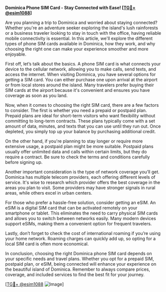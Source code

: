 **Dominica Phone SIM Card - Stay Connected with Ease! [[TG💪+ @esim1088](https://t.me/s/esim1088)]**

Are you planning a trip to Dominica and worried about staying connected? Whether you're an adventure seeker exploring the island's lush rainforests or a business traveler looking to stay in touch with the office, having reliable mobile connectivity is essential. In this article, we'll explore the different types of phone SIM cards available in Dominica, how they work, and why choosing the right one can make your experience smoother and more enjoyable.

First off, let’s talk about the basics. A phone SIM card is what connects your device to the cellular network, allowing you to make calls, send texts, and access the internet. When visiting Dominica, you have several options for getting a SIM card. You can either purchase one upon arrival at the airport or from local stores around the island. Many travelers prefer buying their SIM cards at the airport because it's convenient and ensures you have coverage as soon as you land.

Now, when it comes to choosing the right SIM card, there are a few factors to consider. The first is whether you need a prepaid or postpaid plan. Prepaid plans are ideal for short-term visitors who want flexibility without committing to long-term contracts. These plans typically come with a set amount of data, minutes, and texts that you can use until they run out. Once depleted, you simply top up your balance by purchasing additional credit.

On the other hand, if you're planning to stay longer or require more extensive usage, a postpaid plan might be more suitable. Postpaid plans usually offer unlimited data and calls within certain limits, but they do require a contract. Be sure to check the terms and conditions carefully before signing up.

Another important consideration is the type of network coverage you’ll get. Dominica has multiple telecom providers, each offering different levels of service. It's wise to research which provider offers the best coverage in the areas you plan to visit. Some providers may have stronger signals in rural areas, while others excel in urban centers.

For those who prefer a hassle-free solution, consider getting an eSIM. An eSIM is a digital SIM card that can be activated remotely on your smartphone or tablet. This eliminates the need to carry physical SIM cards and allows you to switch between networks easily. Many modern devices support eSIMs, making them a convenient option for frequent travelers.

Lastly, don’t forget to check the cost of international roaming if you’re using your home network. Roaming charges can quickly add up, so opting for a local SIM card is often more economical.

In conclusion, choosing the right Dominica phone SIM card depends on your specific needs and travel plans. Whether you opt for a prepaid SIM, postpaid plan, or eSIM, being connected will enhance your experience on the beautiful island of Dominica. Remember to always compare prices, coverage, and included services to find the best fit for your journey.

[[TG💪+ @esim1088](https://t.me/s/esim1088) ![Image](https://i.postimg.cc/Y0z9fWf4/image.png)]